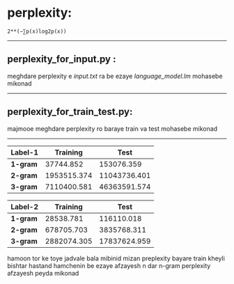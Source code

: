 # perplexity:

    2**(−∑p(x)log2p(x))

___________

## perplexity_for_input.py :

 meghdare perplexity e *input.txt* ra be ezaye *language_model.lm* mohasebe mikonad
________________________________

## perplexity_for_train_test.py:
 majmooe meghdare perplexity ro baraye train va test mohasebe mikonad

________________________________

Label-1 |Training | Test
------------ | ------------ | -------------|
**1-gram** | 37744.852 | 153076.359|
**2-gram** | 1953515.374 | 11043736.401|
**3-gram** | 7110400.581 | 46363591.574|


Label-2 |Training | Test
------------ | ------------ | -------------
**1-gram** | 28538.781  | 116110.018
**2-gram** | 678705.703  | 3835768.311
**3-gram** | 2882074.305  | 17837624.959

hamoon tor ke toye jadvale bala mibinid mizan preplexity bayare train kheyli bishtar
hastand  hamchenin  be ezaye afzayesh n dar n-gram  perplexity afzayesh  peyda mikonad
